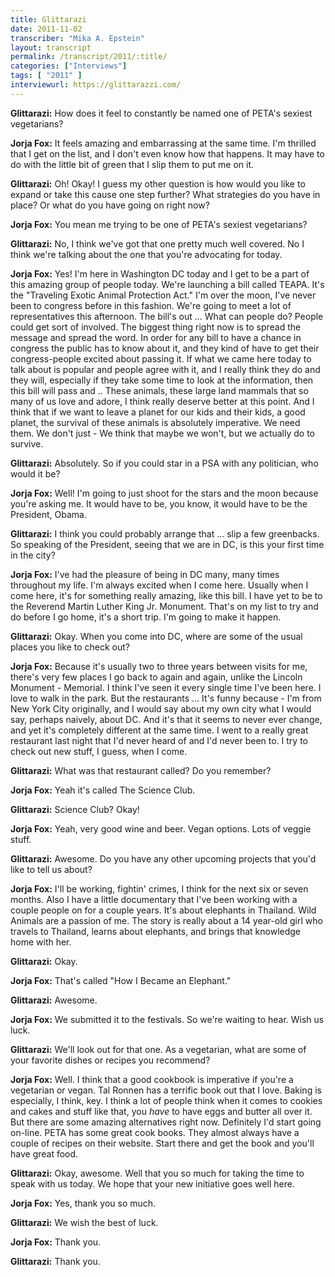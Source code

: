 ```yaml
---
title: Glittarazi
date: 2011-11-02
transcriber: "Mika A. Epstein"
layout: transcript
permalink: /transcript/2011/:title/
categories: ["Interviews"]
tags: [ "2011" ]
interviewurl: https://glittarazzi.com/
---
```


**Glittarazi:** How does it feel to constantly be named one of PETA's sexiest vegetarians?

**Jorja Fox:** It feels amazing and embarrassing at the same time. I'm thrilled that I get on the list, and I don't even know how that happens. It may have to do with the little bit of green that I slip them to put me on it.

**Glittarazi:** Oh! Okay! I guess my other question is how would you like to expand or take this cause one step further? What strategies do you have in place? Or what do you have going on right now?

**Jorja Fox:** You mean me trying to be one of PETA's sexiest vegetarians?

**Glittarazi:** No, I think we've got that one pretty much well covered. No I think we're talking about the one that you're advocating for today.

**Jorja Fox:** Yes! I'm here in Washington DC today and I get to be a part of this amazing group of people today. We're launching a bill called TEAPA. It's the "Traveling Exotic Animal Protection Act." I'm over the moon, I've never been to congress before in this fashion. We're going to meet a lot of representatives this afternoon. The bill's out ... What can people do? People could get sort of involved. The biggest thing right now is to spread the message and spread the word. In order for any bill to have a chance in congress the public has to know about it, and they kind of have to get their congress-people excited about passing it. If what we came here today to talk about is popular and people agree with it, and I really think they do and they will, especially if they take some time to look at the information, then this bill will pass and .. These animals, these large land mammals that so many of us love and adore, I think really deserve better at this point. And I think that if we want to leave a planet for our kids and their kids, a good planet, the survival of these animals is absolutely imperative. We need them. We don't just - We think that maybe we won't, but we actually do to survive.

**Glittarazi:** Absolutely. So if you could star in a PSA with any politician, who would it be?

**Jorja Fox:** Well! I'm going to just shoot for the stars and the moon because you're asking me. It would have to be, you know, it would have to be the President, Obama.

**Glittarazi:** I think you could probably arrange that ... slip a few greenbacks. So speaking of the President, seeing that we are in DC, is this your first time in the city?

**Jorja Fox:** I've had the pleasure of being in DC many, many times throughout my life. I'm always excited when I come here. Usually when I come here, it's for something really amazing, like this bill. I have yet to be to the Reverend Martin Luther King Jr. Monument. That's on my list to try and do before I go home, it's a short trip. I'm going to make it happen.

**Glittarazi:** Okay. When you come into DC, where are some of the usual places you like to check out?

**Jorja Fox:** Because it's usually two to three years between visits for me, there's very few places I go back to again and again, unlike the Lincoln Monument - Memorial. I think I've seen it every single time I've been here. I love to walk in the park. But the restaurants ... It's funny because - I'm from New York City originally, and I would say about my own city what I would say, perhaps naively, about DC. And it's that it seems to never ever change, and yet it's completely different at the same time. I went to a really great restaurant last night that I'd never heard of and I'd never been to. I try to check out new stuff, I guess, when I come.

**Glittarazi:** What was that restaurant called? Do you remember?

**Jorja Fox:** Yeah it's called The Science Club.

**Glittarazi:** Science Club? Okay!

**Jorja Fox:** Yeah, very good wine and beer. Vegan options. Lots of veggie stuff.

**Glittarazi:** Awesome. Do you have any other upcoming projects that you'd like to tell us about?

**Jorja Fox:** I'll be working, fightin' crimes, I think for the next six or seven months. Also I have a little documentary that I've been working with a couple people on for a couple years. It's about elephants in Thailand. Wild Animals are a passion of me. The story is really about a 14 year-old girl who travels to Thailand, learns about elephants, and brings that knowledge home with her.

**Glittarazi:** Okay.

**Jorja Fox:** That's called "How I Became an Elephant."

**Glittarazi:** Awesome.

**Jorja Fox:** We submitted it to the festivals. So we're waiting to hear. Wish us luck.

**Glittarazi:** We'll look out for that one. As a vegetarian, what are some of your favorite dishes or recipes you recommend?

**Jorja Fox:** Well. I think that a good cookbook is imperative if you're a vegetarian or vegan. Tal Ronnen has a terrific book out that I love. Baking is especially, I think, key. I think a lot of people think when it comes to cookies and cakes and stuff like that, you *have* to have eggs and butter all over it. But there are some amazing alternatives right now. Definitely I'd start going on-line. PETA has some great cook books. They almost always have a couple of recipes on their website. Start there and get the book and you'll have great food.

**Glittarazi:** Okay, awesome. Well that you so much for taking the time to speak with us today. We hope that your new initiative goes well here.

**Jorja Fox:** Yes, thank you so much.

**Glittarazi:** We wish the best of luck.

**Jorja Fox:** Thank you.

**Glittarazi:** Thank you.
